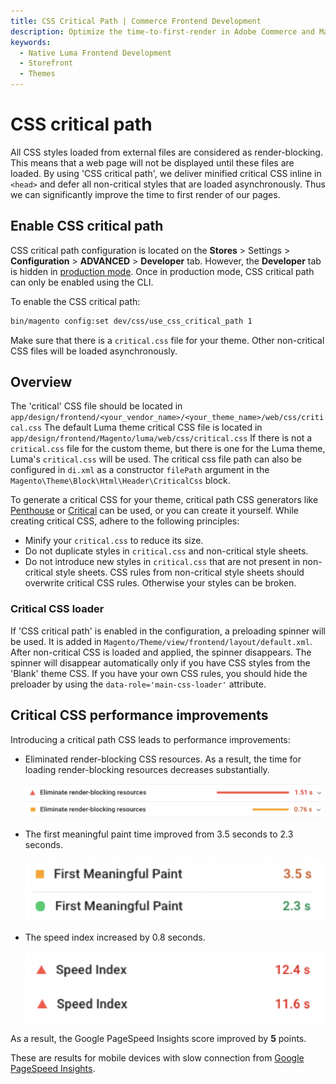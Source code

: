 ```yaml
---
title: CSS Critical Path | Commerce Frontend Development
description: Optimize the time-to-first-render in Adobe Commerce and Magento Open Source themes.
keywords:
  - Native Luma Frontend Development
  - Storefront
  - Themes
---
```


# CSS critical path

All CSS styles loaded from external files are considered as render-blocking. This means that a web page will not be displayed until these files are loaded.
By using 'CSS critical path', we deliver minified critical CSS inline in `<head>` and defer all non-critical styles that are loaded asynchronously.
Thus we can significantly improve the time to first render of our pages.

## Enable CSS critical path

<InlineAlert variant="info" slots="text"/>

CSS critical path configuration is located on the **Stores** > Settings > **Configuration** > **ADVANCED** > **Developer** tab. However, the **Developer** tab is hidden in [production mode](https://experienceleague.adobe.com/docs/commerce-operations/configuration-guide/setup/application-modes.html). Once in production mode, CSS critical path can only be enabled using the CLI.

To enable the CSS critical path:

```bash
bin/magento config:set dev/css/use_css_critical_path 1
```

Make sure that there is a `critical.css` file for your theme. Other non-critical CSS files will be loaded asynchronously.

## Overview

The 'critical' CSS file should be located in `app/design/frontend/<your_vendor_name>/<your_theme_name>/web/css/critical.css`
The default Luma theme critical CSS file is located in `app/design/frontend/Magento/luma/web/css/critical.css`
If there is not a `critical.css` file for the custom theme, but there is one for the Luma theme, Luma's `critical.css` will be used.
The critical css file path can also be configured in `di.xml` as a constructor `filePath` argument in the `Magento\Theme\Block\Html\Header\CriticalCss` block.

To generate a critical CSS for your theme, critical path CSS generators like [Penthouse](https://www.npmjs.com/package/penthouse) or [Critical](https://www.npmjs.com/package/critical) can be used, or you can create it yourself. While creating critical CSS, adhere to the following principles:

-  Minify your `critical.css` to reduce its size.
-  Do not duplicate styles in `critical.css` and non-critical style sheets.
-  Do not introduce new styles in `critical.css` that are not present in non-critical style sheets. CSS rules from non-critical style sheets should overwrite critical CSS rules. Otherwise your styles can be broken.

### Critical CSS loader

If 'CSS critical path' is enabled in the configuration, a preloading spinner will be used. It is added in `Magento/Theme/view/frontend/layout/default.xml`.
After non-critical CSS is loaded and applied, the spinner disappears. The spinner will disappear automatically only if you have CSS styles from the 'Blank' theme CSS. If you have your own CSS rules, you should hide the preloader by using the `data-role='main-css-loader'` attribute.

## Critical CSS performance improvements

Introducing a critical path CSS leads to performance improvements:

-  Eliminated render-blocking CSS resources. As a result, the time for loading render-blocking resources decreases substantially.

   ![CSS resources eliminated as render-blocking](../../_images/frontend/critical_css_improvements1.png)

-  The first meaningful paint time improved from 3.5 seconds to 2.3 seconds.

   ![First meaningful paint time improved](../../_images/frontend/critical_css_improvements2.png)

-  The speed index increased by 0.8 seconds.

   ![Speed index increased](../../_images/frontend/critical_css_improvements3.png)

As a result, the Google PageSpeed Insights score improved by **5** points.

<InlineAlert variant="info" slots="text"/>

These are results for mobile devices with slow connection from [Google PageSpeed Insights](https://developers.google.com/speed/pagespeed/insights/).
